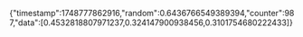 {"timestamp":1748777862916,"random":0.6436766549389394,"counter":987,"data":[0.4532818807971237,0.324147900938456,0.3101754680222433]}
